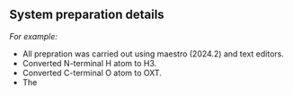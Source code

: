 ## System preparation details

_For example:_

* All prepration was carried out using maestro (2024.2) and text editors.
* Converted N-terminal H atom to H3.
* Converted C-terminal O atom to OXT.
* The
